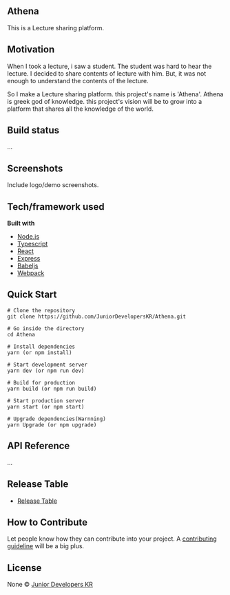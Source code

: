 ## Athena
This is a Lecture sharing platform.  

## Motivation
When I took a lecture, i saw a student. The student was hard to hear the lecture. I decided to share contents of lecture with him. But, it was not enough to understand the contents of the lecture.

So I make a Lecture sharing platform. this project's name is 'Athena'. Athena is greek god of knowledge. this project's vision will be to grow into a platform that shares all the knowledge of the world.

## Build status

...

## Screenshots
Include logo/demo screenshots.

## Tech/framework used

<b>Built with</b>
- [Node.js](https://nodejs.org/en/)
- [Typescript](https://www.typescriptlang.org/)
- [React](https://reactjs.org/)
- [Express](https://expressjs.com/)
- [Babeljs](https://babeljs.io/)
- [Webpack](https://webpack.js.org/)

## Quick Start

```
# Clone the repository
git clone https://github.com/JuniorDevelopersKR/Athena.git

# Go inside the directory
cd Athena

# Install dependencies
yarn (or npm install)

# Start development server
yarn dev (or npm run dev)

# Build for production
yarn build (or npm run build)

# Start production server
yarn start (or npm start)

# Upgrade dependencies(Warnning)
yarn Upgrade (or npm upgrade)
```

## API Reference

...

## Release Table
- [Release Table](https://docs.google.com/spreadsheets/d/1PIefkpbnYsELmCgrxDInCZz67_yFGkkTfATFjPOHCTM/edit?usp=sharing)

## How to Contribute
Let people know how they can contribute into your project. A [contributing guideline](https://github.com/JuniorDevelopersKR/Athena/blob/master/CONTRIBUTING.md) will be a big plus.

## License
None © [Junior Developers KR](https://github.com/JuniorDevelopersKR/Athena/blob/master/LICENSE)
